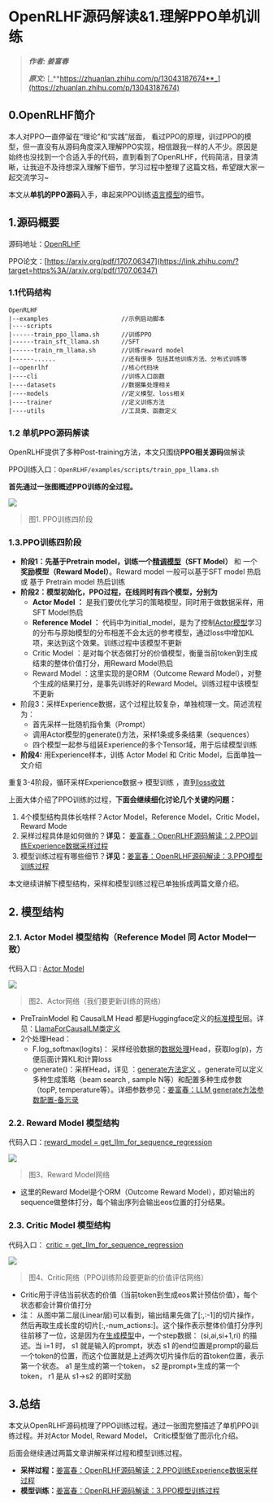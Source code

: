 # OpenRLHF源码解读&1.理解PPO单机训练
> _**作者: 姜富春**_
> 
> _**原文:**_ [_**https://zhuanlan.zhihu.com/p/13043187674**_](https://zhuanlan.zhihu.com/p/13043187674)

0.OpenRLHF简介
------------

本人对PPO一直停留在“理论”和“实践”层面， 看过PPO的原理，训过PPO的模型，但一直没有从源码角度深入理解PPO实现，相信跟我一样的人不少。原因是始终也没找到一个合适入手的代码，直到看到了OpenRLHF，代码简洁，目录清晰，让我迫不及待想深入理解下细节，学习过程中整理了这篇文档，希望跟大家一起交流学习~

本文从**单机的PPO源码**入手，串起来PPO训练[语言模型](https://zhida.zhihu.com/search?content_id=251631963&content_type=Article&match_order=1&q=%E8%AF%AD%E8%A8%80%E6%A8%A1%E5%9E%8B&zhida_source=entity)的细节。

1.源码概要
------

源码地址：[OpenRLHF](https://link.zhihu.com/?target=https%3A//github.com/OpenRLHF/OpenRLHF/blob/main/README_zh.md)

PPO论文：[https://arxiv.org/pdf/1707.06347](https://link.zhihu.com/?target=https%3A//arxiv.org/pdf/1707.06347)

### 1.1代码结构

```text-plain
OpenRLHF
|--examples                    //示例启动脚本
|----scripts
|------train_ppo_llama.sh      //训练PPO 
|------train_sft_llama.sh      //SFT
|------train_rm_llama.sh       //训练reward model 
|------......                  //还有很多 包括其他训练方法、分布式训练等
|--openrlhf                    //核心代码块
|----cli                       //训练入口函数
|----datasets                  //数据集处理相关
|----models                    //定义模型、loss相关
|----trainer                   //定义训练方法
|----utils                     //工具类、函数定义
```

### 1.2 单机PPO源码解读

OpenRLHF提供了多种Post-training方法，本文只围绕**PPO相关源码**做解读

PPO训练入口：`OpenRLHF/examples/scripts/train_ppo_llama.sh`

**首先通过一张图概述PPO训练的全过程。**

![](OpenRLHF源码解读&1.理解PPO单机训练_image)

> 图1. PPO训练四阶段

### 1.3.PPO训练四阶段

*   **阶段1：先基于Pretrain model，训练一个**[**精调模型**](https://zhida.zhihu.com/search?content_id=251631963&content_type=Article&match_order=1&q=%E7%B2%BE%E8%B0%83%E6%A8%A1%E5%9E%8B&zhida_source=entity)**（SFT Model）** 和 一个**奖励模型（Reward Model）**。Reward model 一般可以基于SFT model 热启 或 基于 Pretrain model 热启训练
*   **阶段2：模型初始化，PPO过程，在线同时有四个模型，分别为**
    *   **Actor Model ：** 是我们要优化学习的策略模型，同时用于做数据采样，用SFT Model热启
    *   **Reference Model ：** 代码中为initial\_model，是为了控制[Actor模型](https://zhida.zhihu.com/search?content_id=251631963&content_type=Article&match_order=1&q=Actor%E6%A8%A1%E5%9E%8B&zhida_source=entity)学习的分布与原始模型的分布相差不会太远的参考模型，通过loss中增加KL项，来达到这个效果。训练过程中该模型不更新
    *   Critic Model ：是对每个状态做打分的价值模型，衡量当前token到生成结束的整体价值打分，用Reward Model热启
    *   Reward Model ：这里实现的是ORM（Outcome Reward Model），对整个生成的结果打分，是事先训练好的Reward Model。训练过程中该模型不更新
*   阶段3：采样Experience数据，这个过程比较复杂，单独梳理一文。简述流程为：
    *   首先采样一批随机指令集（Prompt）
    *   调用Actor模型的generate()方法，采样1条或多条结果（sequences）
    *   四个模型一起参与组装Experience的多个Tensor域，用于后续模型训练
*   **阶段4:** 用Experience样本，训练 Actor Model 和 Critic Model，后面单独一文介绍

重复3-4阶段，循环采样Experience数据-> 模型训练 ，直到[loss收敛](https://zhida.zhihu.com/search?content_id=251631963&content_type=Article&match_order=1&q=loss%E6%94%B6%E6%95%9B&zhida_source=entity)

上面大体介绍了PPO训练的过程，**下面会继续细化讨论几个关键的问题：**

1.  4个模型结构具体长啥样？Actor Model，Reference Model，Critic Model， Reward Mode
2.  采样过程具体是如何做的？**详见：** [姜富春：OpenRLHF源码解读：2.PPO训练Experience数据采样过程](https://zhuanlan.zhihu.com/p/14569025663)
3.  模型训练过程有哪些细节？**详见：**[姜富春：OpenRLHF源码解读：3.PPO模型训练过程](https://zhuanlan.zhihu.com/p/14813158239)

本文继续讲解下模型结构，采样和模型训练过程已单独拆成两篇文章介绍。

2\. 模型结构
--------

### 2.1. Actor Model 模型结构（Reference Model 同 Actor Model一致）

代码入口 : [Actor Model](https://link.zhihu.com/?target=https%3A//github.com/OpenRLHF/OpenRLHF/blob/main/openrlhf/models/actor.py%23L15)

![](1_OpenRLHF源码解读&1.理解PPO单机训练_image)

> 图2、Actor网络（我们要更新训练的网络）

*   PreTrainModel 和 CausalLM Head 都是Huggingface定义的[标准模型](https://zhida.zhihu.com/search?content_id=251631963&content_type=Article&match_order=1&q=%E6%A0%87%E5%87%86%E6%A8%A1%E5%9E%8B&zhida_source=entity)层。详见：[LlamaForCausalLM类定义](https://link.zhihu.com/?target=https%3A//github.com/huggingface/transformers/blob/v4.47.1/src/transformers/models/llama/modeling_llama.py%23L1077C7-L1077C62)
*   2个处理Head：
    *   F.log\_softmax(logits)： 采样经验数据的[数据处理](https://zhida.zhihu.com/search?content_id=251631963&content_type=Article&match_order=1&q=%E6%95%B0%E6%8D%AE%E5%A4%84%E7%90%86&zhida_source=entity)Head，获取log(p)，方便后面计算KL和计算loss
    *   generate()：采样Head，详见 ：[generate方法定义](https://link.zhihu.com/?target=https%3A//github.com/huggingface/transformers/blob/main/src/transformers/generation/utils.py%23L1907) 。generate可以定义多种生成策略（beam search , sample N等）和配置多种生成参数（topP, temperature等）。详细参数参见：[姜富春：LLM generate方法参数配置-备忘录](https://zhuanlan.zhihu.com/p/14481603550)

### 2.2. Reward Model 模型结构

代码入口：[reward\_model = get\_llm\_for\_sequence\_regression](https://link.zhihu.com/?target=https%3A//github.com/OpenRLHF/OpenRLHF/blob/main/openrlhf/cli/train_ppo.py%23L58C9-L58C55)

![](2_OpenRLHF源码解读&1.理解PPO单机训练_image)

> 图3、Reward Model网络

*   这里的Reward Model是个ORM（Outcome Reward Model），即对输出的sequence做整体打分，每个输出序列会输出eos位置的打分结果。

### 2.3. Critic Model 模型结构

代码入口： [critic = get\_llm\_for\_sequence\_regression](https://link.zhihu.com/?target=https%3A//github.com/OpenRLHF/OpenRLHF/blob/main/openrlhf/cli/train_ppo.py%23L39C9-L39C49)

![](3_OpenRLHF源码解读&1.理解PPO单机训练_image)

> 图4、Critic网络（PPO训练阶段要更新的价值评估网络）

*   Critic用于评估当前状态的价值（当前token到生成eos累计预估价值），每个状态都会计算价值打分
*   注： 从图中第二层(Linear层)可以看到，输出结果先做了\[:,:-1\]的切片操作，然后再取生成长度的切片\[:,-num\_actions:\]。这个操作表示整体价值打分序列往前移了一位，这是因为在[生成模型](https://zhida.zhihu.com/search?content_id=251631963&content_type=Article&match_order=1&q=%E7%94%9F%E6%88%90%E6%A8%A1%E5%9E%8B&zhida_source=entity)中，一个step数据： (si,ai,si+1,ri) 的描述。当 i=1 时， s1 就是输入的prompt，状态 s1 的end位置是prompt的最后一个token的位置，而这个位置就是上述两次切片操作后的首token位置，表示第一个状态。 a1 是生成的第一个token， s2 是prompt+生成的第一个token， r1 是从 s1→s2 的即时奖励

3.总结
----

本文从OpenRLHF源码梳理了PPO训练过程。通过一张图完整描述了单机PPO训练过程。并对Actor Model, Reward Model， Critic模型做了图示化介绍。

后面会继续通过两篇文章讲解采样过程和模型训练过程。

*   **采样过程：**[姜富春：OpenRLHF源码解读：2.PPO训练Experience数据采样过程](https://zhuanlan.zhihu.com/p/14569025663)
*   **模型训练：**[姜富春：OpenRLHF源码解读：3.PPO模型训练过程](https://zhuanlan.zhihu.com/p/14813158239)